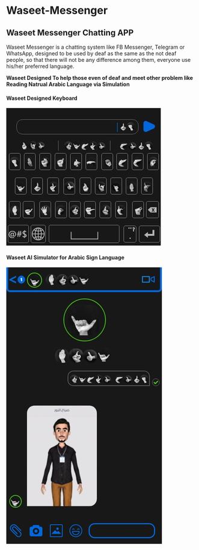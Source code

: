 # Waseet-Messenger

## Waseet Messenger Chatting APP

Waseet Messenger is a chatting system like FB Messenger, Telegram or WhatsApp, designed to be used by deaf as the same as the not deaf people, so that there will not be any difference among them, everyone use his/her preferred language. 



**Waseet Designed To help those even of deaf and meet other problem like Reading Natrual Arabic Language via Simulation**


#### Waseet Designed Keyboard

![alt Designed Keyboard](Waseet-Messenger/Designs/Images/4-Copy.jpeg)


#### Waseet AI Simulator for Arabic Sign Language


![alt Simulator Arabic](Waseet-Messenger/Designs/Images/13.jpeg)






